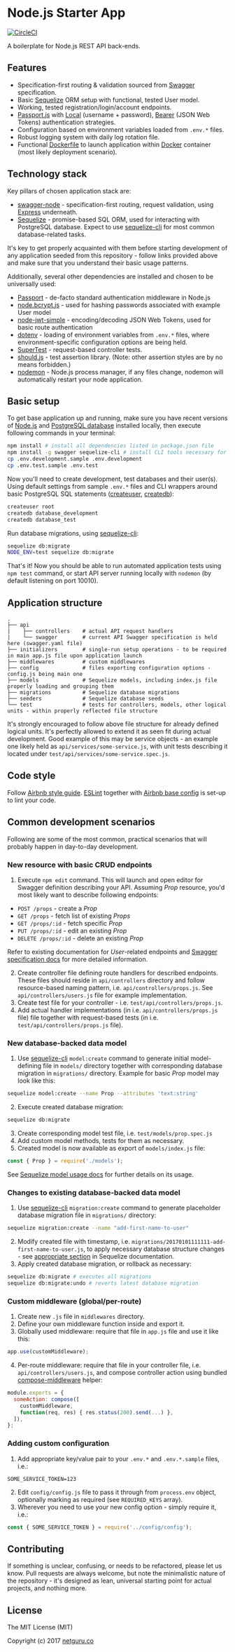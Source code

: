 # Node.js Starter App
[![CircleCI](https://circleci.com/gh/netguru/ng-node-starter-app.svg?style=svg&circle-token=e9e20e72111fea648cfc150acf1206f694dcc954)](https://circleci.com/gh/netguru/ng-node-starter-app)

A boilerplate for Node.js REST API back-ends.

## Features

- Specification-first routing & validation sourced from [Swagger](http://swagger.io/) specification.
- Basic [Sequelize](http://sequelizejs.com) ORM setup with functional, tested User model.
- Working, tested registration/login/account endpoints.
- [Passport.js](http://passportjs.org/) with [Local](https://github.com/jaredhanson/passport-local) (username + password), [Bearer](https://github.com/jaredhanson/passport-http-bearer) (JSON Web Tokens) authentication strategies.
- Configuration based on environment variables loaded from `.env.*` files.
- Robust logging system with daily log rotation file.
- Functional [Dockerfile](https://docs.docker.com/engine/reference/builder/) to launch application within [Docker](https://www.docker.com/) container (most likely deployment scenario).

## Technology stack

Key pillars of chosen application stack are:
* [swagger-node](https://github.com/swagger-api/swagger-node) - specification-first routing, request validation, using [Express](https://expressjs.com/) underneath.
* [Sequelize](http://sequelizejs.com) - promise-based SQL ORM, used for interacting with PostgreSQL database. Expect to use [sequelize-cli](https://github.com/sequelize/cli) for most common database-related tasks.

It's key to get properly acquainted with them before starting development of any application seeded from this repository - follow links provided above and make sure that you understand their basic usage patterns.

Additionally, several other dependencies are installed and chosen to be universally used:
* [Passport](http://passportjs.org/) - de-facto standard authentication middleware in Node.js
* [node.bcrypt.js](https://github.com/kelektiv/node.bcrypt.js) - used for hashing passwords associated with example User model
* [node-jwt-simple](https://github.com/hokaccha/node-jwt-simple) - encoding/decoding JSON Web Tokens, used for basic route authentication
* [dotenv](https://github.com/motdotla/dotenv) - loading of environment variables from `.env.*` files, where environment-specific configuration options are being held.
* [SuperTest](https://github.com/visionmedia/supertest) - request-based controller tests.
* [should.js](https://github.com/shouldjs/should.js) - test assertion library. (Note: other assertion styles are by no means forbidden.)
* [nodemon](https://github.com/remy/nodemon) - Node.js process manager, if any files change, nodemon will automatically restart your node application.

## Basic setup

To get base application up and running, make sure you have recent versions of [Node.js](https://nodejs.org/en/) and [PostgreSQL database](https://www.postgresql.org) installed locally, then execute following commands in your terminal:

```bash
npm install # install all dependencies listed in package.json file
npm install -g swagger sequelize-cli # install CLI tools necessary for development
cp .env.development.sample .env.development
cp .env.test.sample .env.test
```

Now you'll need to create development, test databases and their user(s). Using default settings from sample `.env.*` files and CLI wrappers around basic PostgreSQL SQL statements ([createuser](https://www.postgresql.org/docs/current/static/app-createuser.html), [createdb](https://www.postgresql.org/docs/current/static/app-createdb.html)):

```bash
createuser root
createdb database_development
createdb database_test
```

Run database migrations, using [sequelize-cli](https://github.com/sequelize/cli):

```bash
sequelize db:migrate
NODE_ENV=test sequelize db:migrate
```

That's it! Now you should be able to run automated application tests using `npm test` command, or start API server running locally with `nodemon` (by default listening on port 10010).

## Application structure

```
.
├── api
|    ├── controllers    # actual API request handlers
|    └── swagger        # current API Swagger specification is held here (swagger.yaml file)
├── initializers        # single-run setup operations - to be required in main app.js file upon application launch
├── middlewares         # custom middlewares
├── config              # files exporting configuration options - config.js being main one
├── models              # Sequelize models, including index.js file properly loading and grouping them
├── migrations          # Sequelize database migrations
├── seeders             # Sequelize database seeds
└── test                # tests for controllers, models, other logical units - within properly reflected file structure
```

It's strongly encouraged to follow above file structure for already defined logical units. It's perfectly allowed to extend it as seen fit during actual development. Good example of this may be service objects - an example one likely held as `api/services/some-service.js`, with unit tests describing it located under `test/api/services/some-service.spec.js`.

## Code style

Follow [Airbnb style guide](https://github.com/airbnb/javascript). [ESLint](http://eslint.org/) together with [Airbnb base config](https://www.npmjs.com/package/eslint-config-airbnb-base) is set-up to lint your code.

## Common development scenarios

Following are some of the most common, practical scenarios that will probably happen in day-to-day development.

### New resource with basic CRUD endpoints

1. Execute `npm edit` command. This will launch and open editor for Swagger definition describing your API. Assuming _Prop_ resource, you'd most likely want to describe following endpoints:
- `POST /props` - create a _Prop_
- `GET /props` - fetch list of existing _Props_
- `GET /props/:id` - fetch specific _Prop_
- `PUT /props/:id` - edit an existing _Prop_
- `DELETE /props/:id` - delete an existing _Prop_

Refer to existing documentation for _User_-related endpoints and [Swagger specification docs](http://swagger.io/specification/) for more detailed information.

2. Create controller file defining route handlers for described endpoints. These files should reside in `api/controllers` directory and follow resource-based naming pattern, i.e. `api/controllers/props.js`. See `api/controllers/users.js` file for example implementation.
3. Create test file for your controller - i.e. `test/api/controllers/props.js`.
4. Add actual handler implementations (in i.e. `api/controllers/props.js` file) file together with request-based tests (in i.e. `test/api/controllers/props.js` file).

### New database-backed data model

1. Use [sequelize-cli](https://github.com/sequelize/cli) `model:create` command to generate initial model-defining file in `models/` directory together with corresponding database migration in `migrations/` directory. Example for basic _Prop_ model may look like this:
```bash
sequelize model:create --name Prop --attributes 'text:string'
```
2. Execute created database migration:
```bash
sequelize db:migrate
```
3. Create corresponding model test file, i.e. `test/models/prop.spec.js`
4. Add custom model methods, tests for them as necessary.
5. Created model is now available as export of `models/index.js` file:
```javascript
const { Prop } = require('./models');
```
See [Sequelize model usage docs](http://docs.sequelizejs.com/en/latest/docs/models-usage/) for further details on its usage.

### Changes to existing database-backed data model

1. Use [sequelize-cli](https://github.com/sequelize/cli) `migration:create` command to generate placeholder database migration file in `migrations/` directory:
```bash
sequelize migration:create --name "add-first-name-to-user"
```
2. Modify created file with timestamp, i.e. `migrations/20170101111111-add-first-name-to-user.js`, to apply necessary database structure changes - see [appropriate section](http://docs.sequelizejs.com/en/v3/docs/migrations/#functions) in Sequelize documentation.
3. Apply created database migration, or rollback as necessary:
```bash
sequelize db:migrate # executes all migrations
sequelize db:migrate:undo # reverts latest database migration
```

### Custom middleware (global/per-route)

1. Create new `.js` file in `middlewares` directory.
2. Define your own middleware function inside and export it.
3. Globally used middleware: require that file in `app.js` file and use it like this:
```javascript
app.use(customMiddleware);
```
4. Per-route middleware: require that file in your controller file, i.e. `api/controllers/users.js`, and compose controller action using bundled [compose-middleware](https://github.com/blakeembrey/compose-middleware) helper:
```javascript
module.exports = {
  someAction: compose([
    customMiddleware,
    function(req, res) { res.status(200).send(...) },
  ]),
};
```

### Adding custom configuration

1. Add appropriate key/value pair to your `.env.*` and `.env.*.sample` files, i.e.:
```
SOME_SERVICE_TOKEN=123
```
2. Edit `config/config.js` file to pass it through from `process.env` object, optionally marking as required (see `REQUIRED_KEYS` array).
3. Wherever you need to use your new config option - simply require it, i.e.:
```javascript
const { SOME_SERVICE_TOKEN } = require('../config/config');
```

## Contributing

If something is unclear, confusing, or needs to be refactored, please let us know. Pull requests are always welcome, but note the minimalistic nature of the repository - it's designed as lean, universal starting point for actual projects, and nothing more.

## License
The MIT License (MIT)

Copyright (c) 2017 [netguru.co](http://netguru.co)
